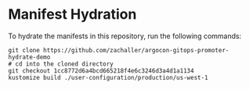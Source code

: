 # Manifest Hydration

To hydrate the manifests in this repository, run the following commands:

```shell
git clone https://github.com/zachaller/argocon-gitops-promoter-hydrate-demo
# cd into the cloned directory
git checkout 1cc8772d6a4bcd665218f4e6c3246d3a4d1a1134
kustomize build ./user-configuration/production/us-west-1
```
